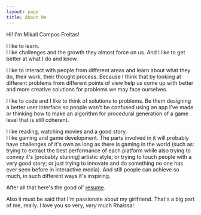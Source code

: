 ```yaml
---
layout: page
title: About Me
---
```


Hi! I'm Mikail Campos Freitas!

I like to learn.</br>
I like challenges and the growth they almost force on us. And I like to get better at what I do and know.

I like to interact with people from different areas and learn about what they do, their work, their thought process. Because I think that by looking at different problems from different points of view help us come up with better and more creative solutions for problems we may face ourselves.

I like to code and I like to think of solutions to problems. Be them designing a better user interface so people won't be confused using an app I've made or thinking how to make an algorithm for procedural generation of a game level that is still coherent.

I like reading, watching movies and a good story.</br>
I like gaming and game development. The parts involved in it will probably have challenges of it's own as long as there is gaming in the world (such as: trying to extract the best performance of each platform while also trying to convey it's [probably stunnig] artistic style; or trying to touch people with a very good story; or just trying to innovate and do something no one has ever seen before in interactive media). And still people can achieve so much, in such different ways it's inspiring.

After all that here's the good ol' <a href="{{ site.baseurl }}mikail_cv_en.pdf">resume</a>.

Also it must be said that I'm passionate about my girlfriend. That's a big part of me, really.
I love you so very, _very_ much Rhaíssa!

<!-- <p class="message">
  Hey there! This page is included as an example. Feel free to customize it for your own use upon downloading. Carry on!
</p>

In the novel, *The Strange Case of Dr. Jeykll and Mr. Hyde*, Mr. Poole is Dr. Jekyll's virtuous and loyal butler. Similarly, Poole is an upstanding and effective butler that helps you build Jekyll themes. It's made by [@mdo](https://twitter.com/mdo).

There are currently two themes built on Poole:

* [Hyde](http://hyde.getpoole.com)
* [Lanyon](http://lanyon.getpoole.com)

Learn more and contribute on [GitHub](https://github.com/poole).

## Setup

Some fun facts about the setup of this project include:

* Built for [Jekyll](http://jekyllrb.com)
* Developed on GitHub and hosted for free on [GitHub Pages](https://pages.github.com)
* Coded with [Sublime Text 2](http://sublimetext.com), an amazing code editor
* Designed and developed while listening to music like [Blood Bros Trilogy](https://soundcloud.com/maddecent/sets/blood-bros-series)

Have questions or suggestions? Feel free to [open an issue on GitHub](https://github.com/poole/issues/new) or [ask me on Twitter](https://twitter.com/mdo).

Thanks for reading!
 -->